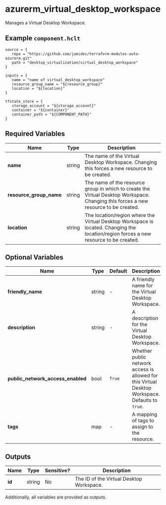 # azurerm_virtual_desktop_workspace

Manages a Virtual Desktop Workspace.

## Example `component.hclt`

```hcl
source = {
   repo = "https://github.com/jumidev/terraform-modules-auto-azurerm.git" 
   path = "desktop_virtualization/virtual_desktop_workspace" 
}

inputs = {
   name = "name of virtual_desktop_workspace" 
   resource_group_name = "${resource_group}" 
   location = "${location}" 
}

tfstate_store = {
   storage_account = "${storage_account}" 
   container = "${container}" 
   container_path = "${COMPONENT_PATH}" 
}

```

## Required Variables

| Name | Type |  Description |
| ---- | --------- |  ----------- |
| **name** | string |  The name of the Virtual Desktop Workspace. Changing this forces a new resource to be created. | 
| **resource_group_name** | string |  The name of the resource group in which to create the Virtual Desktop Workspace. Changing this forces a new resource to be created. | 
| **location** | string |  The location/region where the Virtual Desktop Workspace is located. Changing the location/region forces a new resource to be created. | 

## Optional Variables

| Name | Type |  Default  |  Description |
| ---- | --------- |  ----------- | ----------- |
| **friendly_name** | string |  -  |  A friendly name for the Virtual Desktop Workspace. | 
| **description** | string |  -  |  A description for the Virtual Desktop Workspace. | 
| **public_network_access_enabled** | bool |  `True`  |  Whether public network access is allowed for this Virtual Desktop Workspace. Defaults to `true`. | 
| **tags** | map |  -  |  A mapping of tags to assign to the resource. | 



## Outputs

| Name | Type | Sensitive? | Description |
| ---- | ---- | --------- | --------- |
| **id** | string | No  | The ID of the Virtual Desktop Workspace. | 

Additionally, all variables are provided as outputs.
